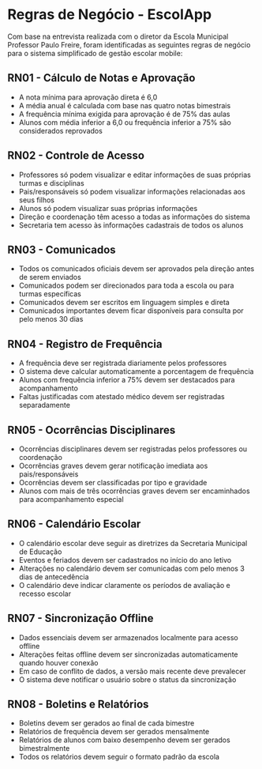 # Regras de Negócio - EscolApp

Com base na entrevista realizada com o diretor da Escola Municipal Professor Paulo Freire, foram identificadas as seguintes regras de negócio para o sistema simplificado de gestão escolar mobile:

## RN01 - Cálculo de Notas e Aprovação
- A nota mínima para aprovação direta é 6,0
- A média anual é calculada com base nas quatro notas bimestrais
- A frequência mínima exigida para aprovação é de 75% das aulas
- Alunos com média inferior a 6,0 ou frequência inferior a 75% são considerados reprovados

## RN02 - Controle de Acesso
- Professores só podem visualizar e editar informações de suas próprias turmas e disciplinas
- Pais/responsáveis só podem visualizar informações relacionadas aos seus filhos
- Alunos só podem visualizar suas próprias informações
- Direção e coordenação têm acesso a todas as informações do sistema
- Secretaria tem acesso às informações cadastrais de todos os alunos

## RN03 - Comunicados
- Todos os comunicados oficiais devem ser aprovados pela direção antes de serem enviados
- Comunicados podem ser direcionados para toda a escola ou para turmas específicas
- Comunicados devem ser escritos em linguagem simples e direta
- Comunicados importantes devem ficar disponíveis para consulta por pelo menos 30 dias

## RN04 - Registro de Frequência
- A frequência deve ser registrada diariamente pelos professores
- O sistema deve calcular automaticamente a porcentagem de frequência
- Alunos com frequência inferior a 75% devem ser destacados para acompanhamento
- Faltas justificadas com atestado médico devem ser registradas separadamente

## RN05 - Ocorrências Disciplinares
- Ocorrências disciplinares devem ser registradas pelos professores ou coordenação
- Ocorrências graves devem gerar notificação imediata aos pais/responsáveis
- Ocorrências devem ser classificadas por tipo e gravidade
- Alunos com mais de três ocorrências graves devem ser encaminhados para acompanhamento especial

## RN06 - Calendário Escolar
- O calendário escolar deve seguir as diretrizes da Secretaria Municipal de Educação
- Eventos e feriados devem ser cadastrados no início do ano letivo
- Alterações no calendário devem ser comunicadas com pelo menos 3 dias de antecedência
- O calendário deve indicar claramente os períodos de avaliação e recesso escolar

## RN07 - Sincronização Offline
- Dados essenciais devem ser armazenados localmente para acesso offline
- Alterações feitas offline devem ser sincronizadas automaticamente quando houver conexão
- Em caso de conflito de dados, a versão mais recente deve prevalecer
- O sistema deve notificar o usuário sobre o status da sincronização

## RN08 - Boletins e Relatórios
- Boletins devem ser gerados ao final de cada bimestre
- Relatórios de frequência devem ser gerados mensalmente
- Relatórios de alunos com baixo desempenho devem ser gerados bimestralmente
- Todos os relatórios devem seguir o formato padrão da escola
